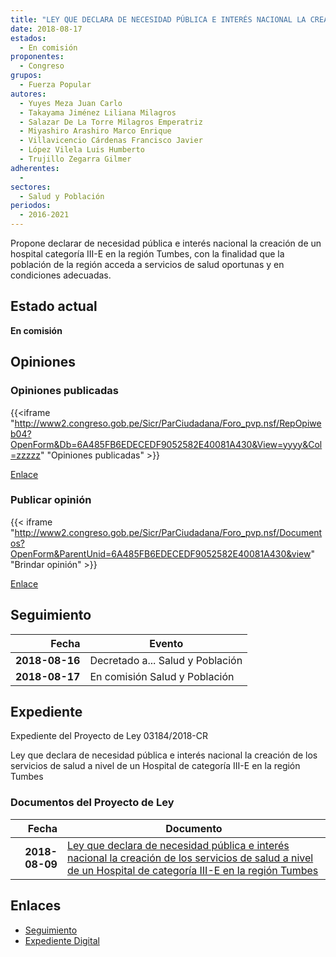 ```yaml
---
title: "LEY QUE DECLARA DE NECESIDAD PÚBLICA E INTERÉS NACIONAL LA CREACIÓN DE LOS SERVICIOS DE SALUD A NIVEL DE UN HOSPITAL DE CATEGORÍA III-E EN LA REGIÓN TUMBES"
date: 2018-08-17
estados: 
  - En comisión
proponentes: 
  - Congreso
grupos: 
  - Fuerza Popular
autores: 
  - Yuyes Meza Juan Carlo
  - Takayama Jiménez Liliana Milagros
  - Salazar De La Torre Milagros Emperatriz
  - Miyashiro Arashiro Marco Enrique
  - Villavicencio Cárdenas Francisco Javier
  - López Vilela Luis Humberto
  - Trujillo Zegarra Gilmer
adherentes: 
  - 
sectores: 
  - Salud y Población
periodos: 
  - 2016-2021
---
```


Propone declarar de necesidad pública e interés nacional la creación de un hospital categoría III-E en la región Tumbes, con la finalidad que la población de la región acceda a servicios de salud oportunas y en condiciones adecuadas.


## Estado actual

**En comisión**

## Opiniones

### Opiniones publicadas

{{<iframe "http://www2.congreso.gob.pe/Sicr/ParCiudadana/Foro_pvp.nsf/RepOpiweb04?OpenForm&Db=6A485FB6EDECEDF9052582E40081A430&View=yyyy&Col=zzzzz" "Opiniones publicadas" >}}

[Enlace](http://www2.congreso.gob.pe/Sicr/ParCiudadana/Foro_pvp.nsf/RepOpiweb04?OpenForm&Db=6A485FB6EDECEDF9052582E40081A430&View=yyyy&Col=zzzzz)
### Publicar opinión

{{< iframe "http://www2.congreso.gob.pe/Sicr/ParCiudadana/Foro_pvp.nsf/Documentos?OpenForm&ParentUnid=6A485FB6EDECEDF9052582E40081A430&view" "Brindar opinión" >}}

[Enlace](http://www2.congreso.gob.pe/Sicr/ParCiudadana/Foro_pvp.nsf/Documentos?OpenForm&ParentUnid=6A485FB6EDECEDF9052582E40081A430&view)

## Seguimiento

| Fecha | Evento |
|------:|--------|
| **2018-08-16** | Decretado a... Salud y Población|
| **2018-08-17** | En comisión Salud y Población|


## Expediente

Expediente del Proyecto de Ley 03184/2018-CR

Ley que declara de necesidad pública e interés nacional la creación de los servicios de salud a nivel de un Hospital de categoría III-E en la región Tumbes


### Documentos del Proyecto de Ley

| Fecha | Documento |
|------:|--------|
| **2018-08-09** | [Ley que declara de necesidad pública e interés nacional la creación de los servicios de salud a nivel de un Hospital de categoría III-E en la región Tumbes](http://www.leyes.congreso.gob.pe/Documentos/2016_2021/Proyectos_de_Ley_y_de_Resoluciones_Legislativas/PL0318420180809.PDF) |

## Enlaces 

- [Seguimiento](http://www2.congreso.gob.pe/Sicr/TraDocEstProc/CLProLey2016.nsf/f7fff46988ca05b1052578e100829cc7/013a6216ef5276c0052582e4007af4eb?OpenDocument)
- [Expediente Digital](http://www2.congreso.gob.pe/Sicr/TraDocEstProc/CLProLey2016.nsf/f7fff46988ca05b1052578e100829cc7/013a6216ef5276c0052582e4007af4eb?OpenDocument&Click=05257FB7005EB655.eb71d0cf91d8294e05256cdf006b5706/$Body/0.1C6C)
